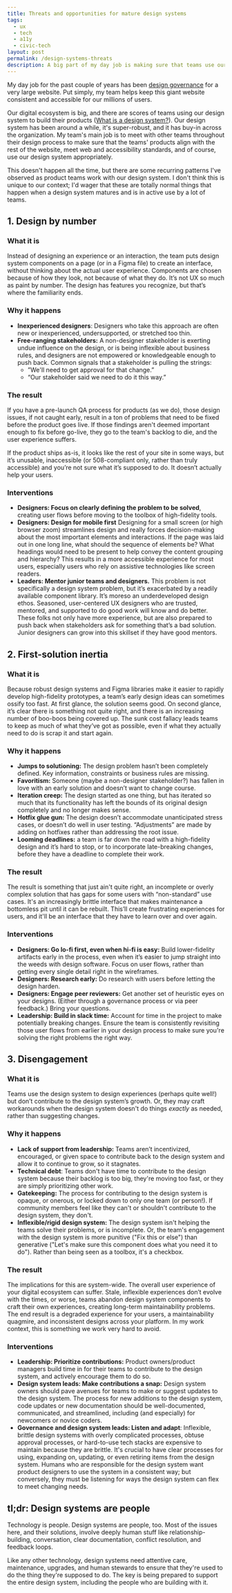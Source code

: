 ```yaml
---
title: Threats and opportunities for mature design systems
tags:
  - ux
  - tech
  - a11y
  - civic-tech
layout: post
permalink: /design-systems-threats
description: A big part of my day job is making sure that teams use our website's design system appropriately. Here are some traps I see and ideas for how to help the design system and the humans who use it thrive.
---
```

My day job for the past couple of years has been [design governance](https://bradfrost.com/blog/post/a-design-system-governance-process/) for a very large website. Put simply, my team helps keep this giant website consistent and accessible for our millions of users. 

Our digital ecosystem is big, and there are scores of teams using our design system to build their products ([What is a design system?](https://www.nngroup.com/articles/design-systems-101/)). Our design system has been around a while, it's super-robust, and it has buy-in across the organization. My team's main job is to meet with other teams throughout their design process to make sure that the teams' products align with the rest of the website, meet web and accessibility standards, and of course, use our design system appropriately.

This doesn't happen all the time, but there are some recurring patterns I've observed as product teams work with our design system. I don't think this is unique to our context; I'd wager that these are totally normal things that happen when a design system matures and is in active use by a lot of teams. 
## 1. Design by number
### What it is
Instead of designing an experience or an interaction, the team puts design system components on a page (or in a Figma file) to create an interface, without thinking about the actual user experience. Components are chosen because of how they look, not because of what they do. It’s not UX so much as paint by number. The design has features you recognize, but that’s where the familiarity ends.
### Why it happens
- **Inexperienced designers**: Designers who take this approach are often new or inexperienced, undersupported, or stretched too thin.
- **Free-ranging stakeholders:** A non-designer stakeholder is exerting undue influence on the design, or is being inflexible about business rules, and designers are not empowered or knowledgeable enough to push back. Common signals that a stakeholder is pulling the strings:
	- ”We'll need to get approval for that change.”
	- “Our stakeholder said we need to do it this way.”

### The result
If you have a pre-launch QA process for products (as we do), those design issues, if not caught early, result in a ton of problems that need to be fixed before the product goes live. If those findings aren't deemed important enough to fix before go-live, they go to the team's backlog to die, and the user experience suffers.

If the product ships as-is, it looks like the rest of your site in some ways, but it’s unusable, inaccessible (or 508-compliant only, rather than truly accessible) and you’re not sure what it’s supposed to do. It doesn’t actually help your users.
### Interventions
- **Designers: Focus on clearly defining the problem to be solved**, creating user flows before moving to the toolbox of high-fidelity tools.
- **Designers: Design for mobile first** Designing for a small screen (or high browser zoom) streamlines design and really forces decision-making about the most important elements and interactions. If the page was laid out in one long line, what should the sequence of elements be? What headings would need to be present to help convey the content grouping and hierarchy? This results in a more accessible experience for most users, especially users who rely on assistive technologies like screen readers.
- **Leaders: Mentor junior teams and designers.** This problem is not specifically a design system problem, but it’s exacerbated by a readily available component library. It’s moreso an underdeveloped design ethos. Seasoned, user-centered UX designers who are trusted, mentored, and supported to do good work will know and do better. These folks not only have more experience, but are also prepared to push back when stakeholders ask for something that’s a bad solution. Junior designers can grow into this skillset if they have good mentors.

## 2. First-solution inertia
### What it is
Because robust design systems and Figma libraries make it easier to rapidly develop high-fidelity prototypes, a team’s early design ideas can sometimes ossify too fast. At first glance, the solution seems good. On second glance, it’s clear there is something not quite right, and there is an increasing number of boo-boos being covered up. The sunk cost fallacy leads teams to keep as much of what they’ve got as possible, even if what they actually need to do is scrap it and start again.
### Why it happens
- **Jumps to solutioning:** The design problem hasn’t been completely defined. Key information, constraints or business rules are missing.
- **Favoritism:** Someone (maybe a non-designer stakeholder?) has fallen in love with an early solution and doesn’t want to change course.
- **Iteration creep:** The design started as one thing, but has iterated so much that its functionality has left the bounds of its original design completely and no longer makes sense.
- **Hotfix glue gun:** The design doesn’t accommodate unanticipated stress cases, or doesn’t do well in user testing. “Adjustments” are made by adding on hotfixes rather than addressing the root issue.
- **Looming deadlines:** a team is far down the road with a high-fidelity design and it’s hard to stop, or to incorporate late-breaking changes, before they have a deadline to complete their work.

### The result
The result is something that just ain't quite right, an incomplete or overly complex solution that has gaps for some users with “non-standard” use cases. It's an increasingly brittle interface that makes maintenance a bottomless pit until it can be rebuilt. This’ll create frustrating experiences for users, and it'll be an interface that they have to learn over and over again.
### Interventions
- **Designers: Go lo-fi first, even when hi-fi is easy:** Build lower-fidelity artifacts early in the process, even when it’s easier to jump straight into the weeds with design software. Focus on user flows, rather than getting every single detail right in the wireframes.
- **Designers: Research early:** Do research with users before letting the design harden.
- **Designers: Engage peer reviewers:** Get another set of heuristic eyes on your designs. (Either through a governance process or via peer feedback.) Bring your questions.
- **Leadership: Build in slack time:** Account for time in the project to make potentially breaking changes. Ensure the team is consistently revisiting those user flows from earlier in your design process to make sure you're solving the right problems the right way.

## 3. Disengagement
### What it is
Teams use the design system to design experiences (perhaps quite well!) but don’t contribute to the design system’s growth. Or, they may craft workarounds when the design system doesn't do things *exactly* as needed, rather than suggesting changes.
### Why it happens
- **Lack of support from leadership:** Teams aren’t incentivized, encouraged, or given space to contribute back to the design system and allow it to continue to grow, so it stagnates.
- **Technical debt**: Teams don't have time to contribute to the design system because their backlog is too big, they're moving too fast, or they are simply prioritizing other work.
- **Gatekeeping:** The process for contributing to the design system is opaque, or onerous, or locked down to only one team (or person!). If community members feel like they can't or shouldn't contribute to the design system, they don't. 
- **Inflexible/rigid design system:** The design system isn't helping the teams solve their problems, or is incomplete. Or, the team's engagement with the design system is more punitive ("Fix this or else") than generative ("Let's make sure this component does what you need it to do"). Rather than being seen as a toolbox, it's a checkbox.

### The result
The implications for this are system-wide. The overall user experience of your digital ecosystem can suffer. Stale, inflexible experiences don’t evolve with the times, or worse, teams abandon design system components to craft their own experiences, creating long-term maintainability problems. The end result is a degraded experience for your users, a maintainability quagmire, and inconsistent designs across your platform. In my work context, this is something we work very hard to avoid.
### Interventions
- **Leadership: Prioritize contributions:** Product owners/product managers build time in for their teams to contribute to the design system, and actively encourage them to do so.
- **Design system leads: Make contributions a snap:** Design system owners should pave avenues for teams to make or suggest updates to the design system. The process for new additions to the design system, code updates or new documentation should be well-documented, communicated, and streamlined, including (and especially) for newcomers or novice coders.
- **Governance and design system leads: Listen and adapt**: Inflexible, brittle design systems with overly complicated processes, obtuse approval processes, or hard-to-use tech stacks are expensive to maintain because they are brittle. It's crucial to have clear processes for using, expanding on, updating, or even retiring items from the design system. Humans who are responsible for the design system want product designers to use the system in a consistent way; but conversely, they must be listening for ways the design system can flex to meet changing needs.

## tl;dr: Design systems are people
Technology is people. Design systems are people, too. Most of the issues here, and their solutions, involve deeply human stuff like relationship-building, conversation, clear documentation, conflict resolution, and feedback loops. 

Like any other technology, design systems need attentive care, maintenance, upgrades, and human stewards to ensure that they're used to do the thing they're supposed to do. The key is being prepared to support the entire design system, including the people who are building with it.